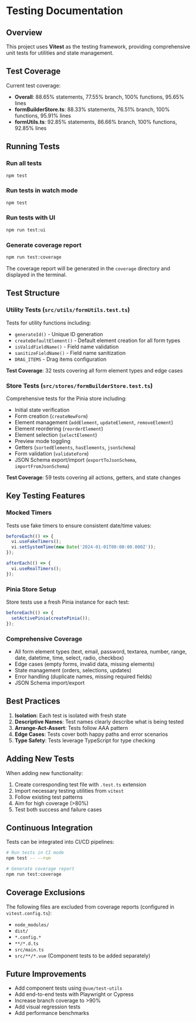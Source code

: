 # Testing Documentation

## Overview

This project uses **Vitest** as the testing framework, providing comprehensive unit tests for utilities and state management.

## Test Coverage

Current test coverage:
- **Overall**: 88.65% statements, 77.55% branch, 100% functions, 95.65% lines
- **formBuilderStore.ts**: 88.33% statements, 76.51% branch, 100% functions, 95.91% lines
- **formUtils.ts**: 92.85% statements, 86.66% branch, 100% functions, 92.85% lines

## Running Tests

### Run all tests
```bash
npm test
```

### Run tests in watch mode
```bash
npm test
```

### Run tests with UI
```bash
npm run test:ui
```

### Generate coverage report
```bash
npm run test:coverage
```

The coverage report will be generated in the `coverage` directory and displayed in the terminal.

## Test Structure

### Utility Tests (`src/utils/formUtils.test.ts`)
Tests for utility functions including:
- `generateId()` - Unique ID generation
- `createDefaultElement()` - Default element creation for all form types
- `isValidFieldName()` - Field name validation
- `sanitizeFieldName()` - Field name sanitization
- `DRAG_ITEMS` - Drag items configuration

**Test Coverage**: 32 tests covering all form element types and edge cases

### Store Tests (`src/stores/formBuilderStore.test.ts`)
Comprehensive tests for the Pinia store including:
- Initial state verification
- Form creation (`createNewForm`)
- Element management (`addElement`, `updateElement`, `removeElement`)
- Element reordering (`reorderElement`)
- Element selection (`selectElement`)
- Preview mode toggling
- Getters (`sortedElements`, `hasElements`, `jsonSchema`)
- Form validation (`validateForm`)
- JSON Schema export/import (`exportToJsonSchema`, `importFromJsonSchema`)

**Test Coverage**: 59 tests covering all actions, getters, and state changes

## Key Testing Features

### Mocked Timers
Tests use fake timers to ensure consistent date/time values:
```typescript
beforeEach(() => {
  vi.useFakeTimers();
  vi.setSystemTime(new Date('2024-01-01T00:00:00.000Z'));
});

afterEach(() => {
  vi.useRealTimers();
});
```

### Pinia Store Setup
Store tests use a fresh Pinia instance for each test:
```typescript
beforeEach(() => {
  setActivePinia(createPinia());
});
```

### Comprehensive Coverage
- All form element types (text, email, password, textarea, number, range, date, datetime, time, select, radio, checkbox)
- Edge cases (empty forms, invalid data, missing elements)
- State management (orders, selections, updates)
- Error handling (duplicate names, missing required fields)
- JSON Schema import/export

## Best Practices

1. **Isolation**: Each test is isolated with fresh state
2. **Descriptive Names**: Test names clearly describe what is being tested
3. **Arrange-Act-Assert**: Tests follow AAA pattern
4. **Edge Cases**: Tests cover both happy paths and error scenarios
5. **Type Safety**: Tests leverage TypeScript for type checking

## Adding New Tests

When adding new functionality:
1. Create corresponding test file with `.test.ts` extension
2. Import necessary testing utilities from `vitest`
3. Follow existing test patterns
4. Aim for high coverage (>80%)
5. Test both success and failure cases

## Continuous Integration

Tests can be integrated into CI/CD pipelines:
```bash
# Run tests in CI mode
npm test -- --run

# Generate coverage report
npm run test:coverage
```

## Coverage Exclusions

The following files are excluded from coverage reports (configured in `vitest.config.ts`):
- `node_modules/`
- `dist/`
- `*.config.*`
- `**/*.d.ts`
- `src/main.ts`
- `src/**/*.vue` (Component tests to be added separately)

## Future Improvements

- Add component tests using `@vue/test-utils`
- Add end-to-end tests with Playwright or Cypress
- Increase branch coverage to >90%
- Add visual regression tests
- Add performance benchmarks
